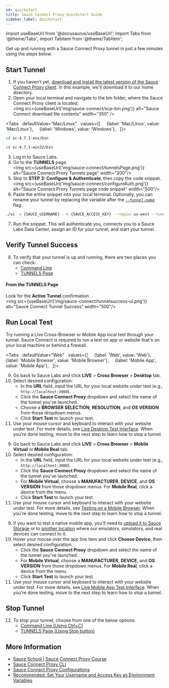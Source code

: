 ```yaml
---
id: quickstart
title: Sauce Connect Proxy Quickstart Guide
sidebar_label: Quickstart
---
```


import useBaseUrl from '@docusaurus/useBaseUrl';
import Tabs from '@theme/Tabs';
import TabItem from '@theme/TabItem';

Get up and running with a Sauce Connect Proxy tunnel in just a few minutes using the steps below.

## Start Tunnel

1. If you haven't yet, [download and install the latest version of the Sauce Connect Proxy client](/secure-connections/sauce-connect/installation). In this example, we'll download it to our home directory.
2. Open your local terminal and navigate to the bin folder, where the Sauce Connect Proxy client is located.<br/><img src={useBaseUrl('img/sauce-connect/scp-bin.png')} alt="Sauce Connect download file contents" width="350" />

  <Tabs
    defaultValue="Mac/Linux"
    values={[
      {label: 'Mac/Linux', value: 'Mac/Linux'},
      {label: 'Windows', value: 'Windows'},
    ]}>

  <TabItem value="Mac/Linux">

  ```bash
  cd sc-4.7.1-osx/bin
  ```

  </TabItem>
  <TabItem value="Windows">

  ```bash
  cd sc-4.7.1-win32/bin
  ```
  </TabItem>
  </Tabs>

3. Log in to Sauce Labs.
4. Go to the **TUNNELS** page.<br/><img src={useBaseUrl('img/sauce-connect/tunnelsPage.png')} alt="Sauce Connect Proxy Tunnels page" width="200"/>
5. Skip to **STEP 3: Configure & Authenticate**, then copy the code snippet.<br/><img src={useBaseUrl('img/sauce-connect/configureAuth.png')} alt="Sauce Connect Proxy Tunnels page code snippet" width="500"/>
6. Paste the entire snippet into your local terminal. Optionally, you can rename your tunnel by replacing the variable after the [`--tunnel-name`](/dev/cli/sauce-connect-proxy/#--tunnel-name) flag.
  ```bash
  ./sc -u {SAUCE_USERNAME} --k {SAUCE_ACCESS_KEY} --region us-west --tunnel-name {TUNNEL_NAME}
  ```
7. Run the snippet. This will authenticate you, connects you to a Sauce Labs Data Center, assign an ID for your tunnel, and start your tunnel.

## Verify Tunnel Success

8. To verify that your tunnel is up and running, there are two places you can check:
   * [Command Line](/secure-connections/sauce-connect/proxy-tunnels/#from-the-command-line-1)
   * [TUNNELS Page](/secure-connections/sauce-connect/proxy-tunnels/#from-the-tunnels-page-1)

#### From the TUNNELS Page
Look for the **Active Tunnel** confirmation.<br/><img src={useBaseUrl('img/sauce-connect/tunnelsuccess-ui.png')} alt="Sauce Connect Tunnel Success" width="500"/>

## Run Local Test

Try running a Live Cross-Browser or Mobile App local test through your tunnel. Sauce Connect is required to run a test on app or website that's on your local machine or behind a firewall.

<Tabs
    defaultValue="Web"
    values={[
      {label: 'Web', value: 'Web'},
      {label: 'Mobile Browser', value: 'Mobile Browser'},
      {label: 'Mobile App', value: 'Mobile App'},
    ]}>

<TabItem value="Web">

9. Go back to Sauce Labs and click **LIVE** > **Cross Browser** > **Desktop** tab.
10. Select desired configuration:
    * In the **URL** field, input the URL for your local website under test (e.g., `http://localhost:3000`).
    * Click the **Sauce Connect Proxy** dropdown and select the name of the tunnel you've launched.
    * Choose a **BROWSER SELECTION**, **RESOLUTION**, and **OS VERSION** from those dropdown menus.
    * Click **Start Test** to launch your test.
11. Use your mouse cursor and keyboard to interact with your website under test. For more details, see [Live Desktop Test Interface](/web-apps/live-testing/live-cross-browser-testing/#live-desktop-test-interface). When you're done testing, move to the next step to learn how to stop a tunnel.

</TabItem>
<TabItem value="Mobile Browser">

9. Go back to Sauce Labs and click **LIVE** > **Cross Browser** > **Mobile Virtual** or **Mobile Real** tab.
10. Select desired configuration:
    * In the **URL** field, input the URL for your local website under test (e.g., `http://localhost:3000`).
    * Click the **Sauce Connect Proxy** dropdown and select the name of the tunnel you've launched.
    * For **Mobile Virtual**, choose a **MANUFACTURER**, **DEVICE**, and **OS VERSION** from those dropdown menus. For **Mobile Real**, click a device from the menu.
    * Click **Start Test** to launch your test.
11. Use your mouse cursor and keyboard to interact with your website under test. For more details, see [Testing on a Mobile Browser](/web-apps/live-testing/live-cross-browser-testing/#testing-on-a-mobile-browser). When you're done testing, move to the next step to learn how to stop a tunnel.

</TabItem>
<TabItem value="Mobile App">

9. If you want to test a native mobile app, you'll need to [upload it to Sauce Storage](/mobile-apps/live-testing/live-mobile-app-testing/#uploading-an-app) or to [another location](/mobile-apps/app-storage/#uploading-apps-via-rest-api) where our emulators, simulators, and real devices can connect to it.
10. Hover your mouse over the app line item and click **Choose Device**, then select desired configuration:
    * Click the **Sauce Connect Proxy** dropdown and select the name of the tunnel you've launched.
    * For **Mobile Virtual**, choose a **MANUFACTURER**, **DEVICE**, and **OS VERSION** from those dropdown menus. For **Mobile Real**, click a device from the menu.
    * Click **Start Test** to launch your test.
11. Use your mouse cursor and keyboard to interact with your website under test. For more details, see [Live Mobile App Test Interface](/mobile-apps/live-testing/live-mobile-app-testing/#live-test-interface). When you're done testing, move to the next step to learn how to stop a tunnel.

</TabItem>
</Tabs>

## Stop Tunnel

12. To stop your tunnel, choose from one of the below options:
    * [Command Line (Using Ctrl+C)](/secure-connections/sauce-connect/proxy-tunnels/#to-stop-a-single-tunnel-ctrlc)
    * [TUNNELS Page (Using Stop button)](/secure-connections/sauce-connect/proxy-tunnels/#to-stop-a-single-tunnel)


## More Information

* [Sauce School | Sauce Connect Proxy Course](https://training.saucelabs.com/sauceconnect/)
* [Sauce Connect Proxy CLI](/dev/cli/sauce-connect-proxy/)
* [Sauce Connect Proxy Configurations](/secure-connections/sauce-connect/setup-configuration/basic-setup/)
* [Recommended: Set Your Username and Access Key as Environment Variables](/secure-connections/sauce-connect/setup-configuration/environment-variables/)
